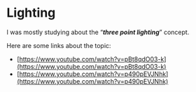 # Lighting

I was mostly studying about the “_**three point lighting**_” concept.

Here are some links about the topic:

* [https://www.youtube.com/watch?v=pBt8qdO03-k](https://www.youtube.com/watch?v=pBt8qdO03-k)
* [https://www.youtube.com/watch?v=p490pEVJNhk](https://www.youtube.com/watch?v=p490pEVJNhk)

